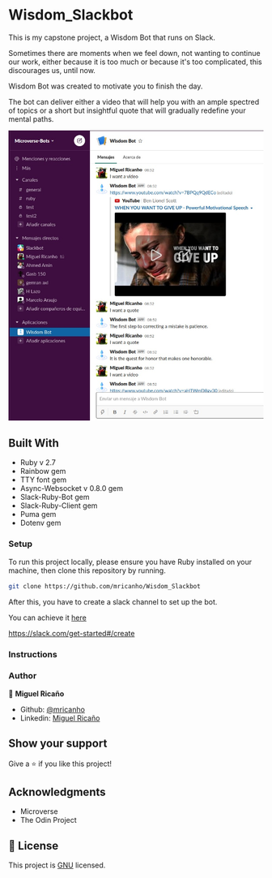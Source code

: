 # Wisdom_Slackbot
This is my capstone project, a Wisdom Bot that runs on Slack.

Sometimes there are moments when we feel down, not wanting to continue our work, either because it is too much or because it's too complicated, this discourages us, until now.

Wisdom Bot was created to motivate you to finish the day.

The bot can deliver either a video that will help you with an ample spectred of topics or a short but insightful quote that will gradually redefine your mental paths.

![screenshot](./assets/screenshot.jpeg)

## Built With

- Ruby v 2.7
- Rainbow gem
- TTY font gem
- Async-Websocket v 0.8.0 gem
- Slack-Ruby-Bot gem
- Slack-Ruby-Client gem
- Puma gem
- Dotenv gem

### Setup

To run this project locally, please ensure you have Ruby installed on your machine, then clone this repository by running.

```bash
git clone https://github.com/mricanho/Wisdom_Slackbot
```
After this, you have to create a slack channel to set up the bot.

You can achieve it [here](https://github.com/mricanho)

https://slack.com/get-started#/create

### Instructions
### Author

👤 <b>Miguel Ricaño</b>

- Github: [@mricanho](https://github.com/mricanho)
- Linkedin: [Miguel Ricaño](https://www.linkedin.com/in/mricanho/)


## Show your support

Give a ⭐️ if you like this project!

## Acknowledgments

- Microverse
- The Odin Project

## 📝 License

This project is [GNU](LICENSE.md) licensed.